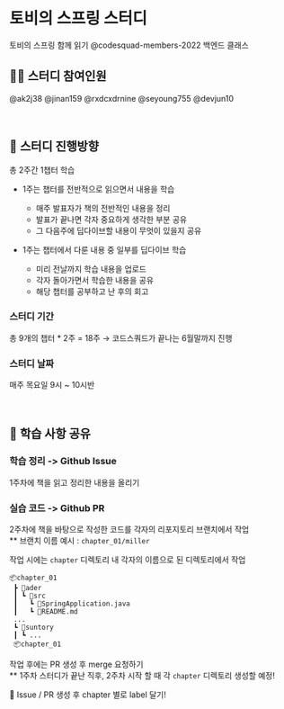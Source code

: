 # 토비의 스프링 스터디

토비의 스프링 함께 읽기 @codesquad-members-2022 백엔드 클래스

## 🙋‍♂ 스터디 참여인원

@ak2j38 @jinan159 @rxdcxdrnine @seyoung755 @devjun10

<br/>

## 🚀 스터디 진행방향

총 2주간 1챕터 학습

- 1주는 챕터를 전반적으로 읽으면서 내용을 학습
    - 매주 발표자가 책의 전반적인 내용을 정리
    - 발표가 끝나면 각자 중요하게 생각한 부분 공유
    - 그 다음주에 딥다이브할 내용이 무엇이 있을지 공유

    
- 1주는 챕터에서 다룬 내용 중 일부를 딥다이브 학습
    - 미리 전날까지 학습 내용을 업로드
    - 각자 돌아가면서 학습한 내용을 공유
    - 해당 챕터를 공부하고 난 후의 회고
    
### 스터디 기간

총 9개의 챕터 * 2주 = 18주 → 코드스쿼드가 끝나는 6월말까지 진행

### 스터디 날짜

매주 목요일 9시 ~ 10시반

<br/>

## 🙌 학습 사항 공유

### 학습 정리 -> Github Issue
1주차에 책을 읽고 정리한 내용을 올리기


### 실습 코드 -> Github PR
2주차에 책을 바탕으로 작성한 코드를 각자의 리포지토리 브랜치에서 작업  
** 브랜치 이름 예시 : `chapter_01/miller`

작업 시에는 `chapter` 디렉토리 내 각자의 이름으로 된 디렉토리에서 작업

```directory
📦chapter_01
 ┣ 📂ader
 ┃ ┗ 📂src
 ┃   ┗ 📜SpringApplication.java
 ┃   ┗ 📜README.md
 ...
 ┗ 📂suntory
 ┃ ┗ ...
 📦chapter_01

```

작업 후에는 PR 생성 후 merge 요청하기  
** 1주차 스터디가 끝난 직후, 2주차 시작 할 때 각 `chapter` 디렉토리 생성할 예정!

  
  
🚩 Issue / PR 생성 후 chapter 별로 label 달기!





